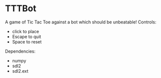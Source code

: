 # TTTBot

A game of Tic Tac Toe against a bot which should be unbeatable!
Controls:
- click to place
- Escape to quit
- Space to reset

Dependencies:
- numpy
- sdl2
- sdl2.ext

